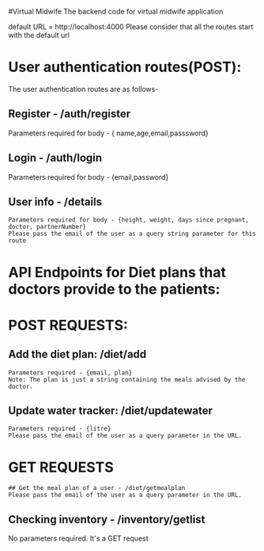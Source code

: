 #Virtual Midwife
The backend code for virtual midwife application

default URL = http://localhost:4000
Please consider that all the routes start with the default url

# User authentication routes(POST):

The user authentication routes are as follows-

## Register - /auth/register
 Parameters required for body - { name,age,email,passsword}
 
 ## Login - /auth/login
  Parameters required for body - {email,password}
  
  ## User info - /details
    Parameters required for body - {height, weight, days since pregnant, doctor, partnerNumber}
    Please pass the email of the user as a query string parameter for this route 
 
 # API Endpoints for Diet plans that doctors provide to the patients:
  
   # POST REQUESTS:

   ## Add the diet plan: /diet/add 
    Parameters required - {email, plan}
    Note: The plan is just a string containing the meals advised by the doctor.

   ## Update water tracker: /diet/updatewater
    Parameters required - {litre}
    Please pass the email of the user as a query parameter in the URL.

   # GET REQUESTS
   
    ## Get the meal plan of a user - /diet/getmealplan
    Please pass the email of the user as a query parameter in the URL.
   
   
 
   
    
 
    
    

## Checking inventory - /inventory/getlist
 No parameters required. It's a GET request
 
 
